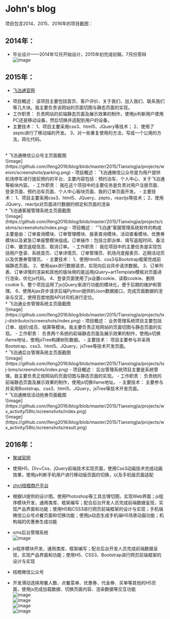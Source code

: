# John's blog
项目包含2014、2015、2016年的项目截图：

 
## 2014年：

- 毕业设计——2014年12月开始设计，2015年初完成初稿，7月份答辩
![image](https://github.com/ifeng2016/blog/blob/master/2014/guet/projects/graduationDesign/screenshots/%E5%95%86%E5%9F%8E%E9%A6%96%E9%A1%B5%E6%95%88%E6%9E%9C%E5%9B%BE.png)

## 2015年：
* [飞泊通官网](http://www.feibotong.com/)
- 项目概述：
该项目主要包括首页、客户评价、关于我们、加入我们、联系我们等几大块。我主要负责该网站的页面切图与静态页面的实现。
- 工作职责：
负责网站的前端静态页面及展示效果的制作，使用js判断用户使用PC还是移动设备，然后切换并适配到用户的设备。
- 主要技术：
1、项目主要采用css3、html5、JQuery等技术；
2、使用了zepto进行了移动端的开发。
3、对一些重复使用的方法，写成一个公用的方法，简化代码。

</br>
* 飞泊通微信公众号主页面截图</br>
![image](https://github.com/ifeng2016/blog/blob/master/2015/Tianxingjia/projects/weixin/screenshots/parking.png)
- 项目概述：
飞泊通微信公众号是为用户提供机场停车进行提前预约的平台，主要内容包括：预约泊车、个人中心、关于飞泊通等板块内容。
- 工作职责：
     我在这个项目中的主要任务是负责对用户注册页面、登录页面、预约泊车页面、个人中心板块页面、我的订单页面开发。
- 主要技术：
1、项目主要采用css3、html5、JQuery、zepto，reactjs等技术；
2、使用JQuery、reactjs对页面进行数据的绑定和页面的渲染

</br>
* 飞泊通客服管理系统主页面截图</br>
![image](https://github.com/ifeng2016/blog/blob/master/2015/Tianxingjia/projects/csbms/screenshots/index.png)
- 项目概述：
   “飞泊通”客服管理系统软件的构成主要是由：订单查询模块、订单管理模块、报表查询模块、活动查看模块、优惠券模块以及紧急订单报警模块组成。订单操作：包括立即派单、填写返程时间、备注订单、置空返程信息、取消订单。
- 工作职责：
    我在项目中的主要任务是实现包括用户登录、系统首页、订单详情页、订单管理页、机场月度报表页、近期活动页以及优惠券管理页。
- 主要技术：
1、使用html5、css3与Bootstrap框架完成前端静态页面。
2、使用ajax进行数据请求，实现向后台异步请求数据。
3、订单列表、订单详情的渲染和其他的版块用的是运用jQuery+artTemplate模板对页面进行渲染，优化js代码。
4、登录页面使用了js设置cookie、读取cookie、删除cookie
5、整个项目运用了js/jQuery来进行功能的模块化，便于后期的维护和管理。
6、使用Ajax异步请求后端Python提供的Json数据接口，完成页面数据的渲染与交互，使用百度地图API对司机进行定位。

</br>
* 飞泊通业务管理系统主页面截图</br>
![image](https://github.com/ifeng2016/blog/blob/master/2015/Tianxingjia/projects/txj-distributor/screenshots/index.png)
- 项目概述：
业务管理系统项目主要包括订单、组织/成员、结算等模块。我主要负责正规网站的页面切图与静态页面的实现。
- 工作职责：
负责两个系统的前端静态页面及展示效果的制作，使用js切换ifame地址，使用jsTree构建树形数据。
- 主要技术：
项目主要参与并采用Bootstrap、css3、html5、JQuery，jsTree等技术开发页面。

</br>
* 飞泊通后台管理系统主页面截图</br>
![image](https://github.com/ifeng2016/blog/blob/master/2015/Tianxingjia/projects/txj-bms/screenshots/index.png)
- 项目概述：
后台管理系统项目主要是系统管理。我主要负责正规网站的页面切图与静态页面的实现。
- 工作职责：
负责统的前端静态页面及展示效果的制作，使用js切换ifame地址。
- 主要技术：
主要参与并采用Bootstrap、css3、html5、JQuery，jsTree等技术开发页面。
</br>
* 飞泊通微信活动抢券页面截图</br>
![image](https://github.com/ifeng2016/blog/blob/master/2015/Tianxingjia/projects/wx_activity/58tc/screenshots/index.png)</br>
![image](https://github.com/ifeng2016/blog/blob/master/2015/Tianxingjia/projects/wx_activity/58tc/screenshots/result.png)

## 2016年：
* [聚诚官网](http://www.orange666.com/)
- 使用H5、Div+Css、jQuery前端技术实现页面，使用Css3动画技术完成动画效果，使用js判断手机用户进行移动版页面的切换，以及手机版页面适配
* [zhct桔橙商户平台](http://b.orange666.com/)
- 根据UI提供的设计图，使用Photoshop等工具合理切图，实现Web界面；js程序模块开发，通用类库、框架编写；配合后台开发人员完成前端数据呈现，实现产品界面和功能；使用H5和CSS3进行网页前端框架的设计与实现；手机端微信公众号点餐页面和切换功能；使用js动态生成手机端H5场景动画功能；机构端的优惠券生成功能
* oms后台管理系统</br>
![image](https://github.com/ifeng2016/blog/blob/master/2016/Jucheng/projects/oms/screenshots/login.png)
- js程序模块开发，通用类库、框架编写；配合后台开发人员完成前端数据呈现，实现产品界面和功能；使用H5、CSS3、Bootstrap进行网页前端框架的设计与实现
* 桔橙微信公众号</br>
- 开发滑动选择用餐人数、点餐菜单、优惠券、代金券、买单等其他的H5页面，使用js完成加载数据、切换页面内容、渲染数据等交互功能</br>
![image](https://github.com/ifeng2016/blog/blob/master/2016/Jucheng/projects/weixin/agency/screenshots/index.jpg)</br>
![image](https://github.com/ifeng2016/blog/blob/master/2016/Jucheng/projects/weixin/coupon/screenshots/index.png)</br>
![image](https://github.com/ifeng2016/blog/blob/master/2016/Jucheng/projects/weixin/hongbao/hongbao.png)</br>
![image](https://github.com/ifeng2016/blog/blob/master/2016/Jucheng/projects/weixin/meal/screenshots/index.png)</br>
